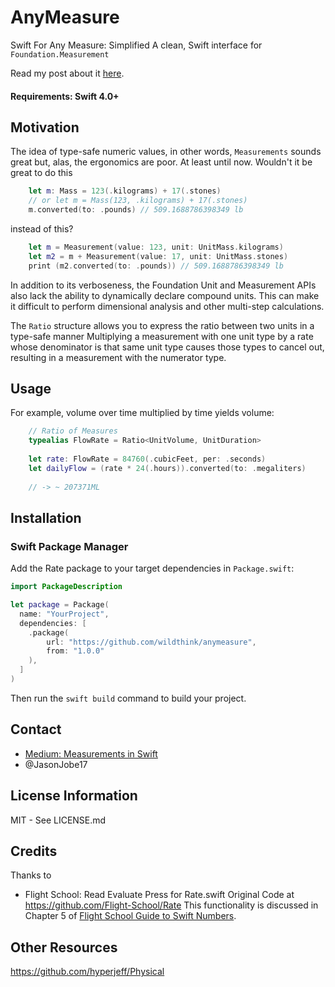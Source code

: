 # AnyMeasure

Swift For Any Measure: Simplified
A clean, Swift interface for `Foundation.Measurement`

Read my post about it [here](https://medium.com/@jasonj_2009/measurements-in-swift-enhanced-simplified-again-7095b4600f58).

#### Requirements: Swift 4.0+

## Motivation

The idea of type-safe numeric values, in other words, `Measurements`
sounds great but, alas, the ergonomics are poor. At least until
now. Wouldn't it be great to do this


```swift
    let m: Mass = 123(.kilograms) + 17(.stones)
    // or let m = Mass(123, .kilograms) + 17(.stones)
    m.converted(to: .pounds) // 509.1688786398349 lb
```

instead of this?

```swift
    let m = Measurement(value: 123, unit: UnitMass.kilograms)
    let m2 = m + Measurement(value: 17, unit: UnitMass.stones)
    print (m2.converted(to: .pounds)) // 509.1688786398349 lb
```

In addition to its verboseness, the Foundation Unit and Measurement
APIs also lack the ability to dynamically declare compound units.
This can make it difficult to perform dimensional analysis
and other multi-step calculations.

The `Ratio` structure allows you to express the ratio
between two units in a type-safe manner
Multiplying a measurement with one unit type by a rate
whose denominator is that same unit type causes those types to cancel out,
resulting in a measurement with the numerator type.

## Usage

For example, volume over time multiplied by time yields volume:

```swift
    // Ratio of Measures
    typealias FlowRate = Ratio<UnitVolume, UnitDuration>
    
    let rate: FlowRate = 84760(.cubicFeet, per: .seconds)
    let dailyFlow = (rate * 24(.hours)).converted(to: .megaliters)
        
    // -> ~ 207371ML
```

## Installation

### Swift Package Manager

Add the Rate package to your target dependencies in `Package.swift`:

```swift
import PackageDescription

let package = Package(
  name: "YourProject",
  dependencies: [
    .package(
        url: "https://github.com/wildthink/anymeasure",
        from: "1.0.0"
    ),
  ]
)
```

Then run the `swift build` command to build your project.

## Contact
- [Medium: Measurements in Swift ](https://medium.com/@jasonj_2009/measurements-in-swift-enhanced-simplified-again-7095b4600f58)
- @JasonJobe17


## License Information

MIT - See LICENSE.md

## Credits
Thanks to
- Flight School: Read Evaluate Press for Rate.swift
    Original Code at https://github.com/Flight-School/Rate
    This functionality is discussed in Chapter 5 of
    [Flight School Guide to Swift Numbers](https://flight.school/books/numbers).
    
## Other Resources
https://github.com/hyperjeff/Physical

